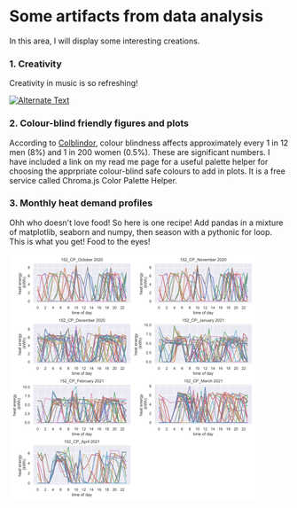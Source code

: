 # Some artifacts from data analysis
In this area, I will display some interesting creations.

### 1. Creativity
Creativity in music is so refreshing!

[![Alternate Text](https://i.ytimg.com/vi/XfR9iY5y94s/maxresdefault.jpg)](https://youtu.be/XfR9iY5y94s?list=RDXfR9iY5y94s "Click to play on Youtube.com")

### 2. Colour-blind friendly figures and plots
According to [Colblindor](https://www.color-blindness.com/), colour blindness affects approximately every 1 in 12 men (8%) and 1 in 200 women (0.5%). These are significant numbers. I have included a link on my read me page for a useful palette helper for choosing the apprpriate colour-blind safe colours to add in plots. It is a free service called Chroma.js Color Palette Helper.

### 3. Monthly heat demand profiles
Ohh who doesn't love food! So here is one recipe! Add pandas in a mixture of matplotlib, seaborn and numpy, then season with a pythonic for loop. This is what you get! Food to the eyes!

![](images/heat_consumption_profiles.png)


